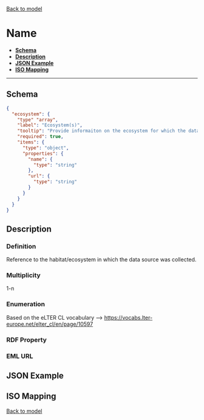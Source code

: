 [Back to model](_base.md)

# Name

- **[Schema](#schema)**
- **[Description](#description)**
- **[JSON Example](#json-example)**
- **[ISO Mapping](#iso-mapping)**
---
## Schema
```json
{
  "ecosystem": {
    "type" "array",
    "label": "Ecosystem(s)",
    "tooltip": "Provide informaiton on the ecosystem for which the datasource was created.",
    "required": true,
    "items": {
      "type": "object",
      "properties": {
        "name": {
          "type": "string"
        },
        "url": {
          "type": "string"
        }
      }
    }
  }
}
```

## Description
### Definition
Reference to the habitat/ecosystem in which the data source was collected.
### Multiplicity
1-n
### Enumeration
Based on the eLTER CL vocabulary --> https://vocabs.lter-europe.net/elter_cl/en/page/10597
### RDF Property
### EML URL

## JSON Example
## ISO Mapping

[Back to model](_base.md)

